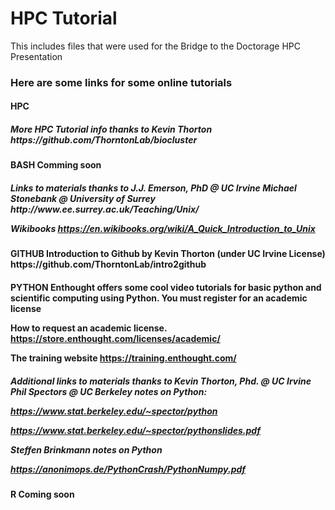 # HPC Tutorial

This includes files that were used for the Bridge to the Doctorage HPC Presentation

<h3>Here are some links for some online tutorials
<h4>HPC
<h5>More HPC Tutorial info thanks to Kevin Thorton
https://github.com/ThorntonLab/biocluster

<h4>BASH
Comming soon
<h5>Links to materials thanks to J.J. Emerson, PhD @ UC Irvine
Michael Stonebank @ University of Surrey 
http://www.ee.surrey.ac.uk/Teaching/Unix/

Wikibooks
https://en.wikibooks.org/wiki/A_Quick_Introduction_to_Unix

<h4>GITHUB
Introduction to Github by Kevin Thorton (under UC Irvine License)
https://github.com/ThorntonLab/intro2github

<h4>PYTHON
Enthought offers some cool video tutorials for basic python and scientific computing using Python. You must register for an academic license

How to request an academic license.
https://store.enthought.com/licenses/academic/

The training website
https://training.enthought.com/

<h5>Additional links to materials thanks to Kevin Thorton, Phd. @ UC Irvine
Phil Spectors @ UC Berkeley notes on Python: 

https://www.stat.berkeley.edu/~spector/python

https://www.stat.berkeley.edu/~spector/pythonslides.pdf



Steffen Brinkmann notes on Python


https://anonimops.de/PythonCrash/PythonNumpy.pdf

<h4>R
Coming soon
